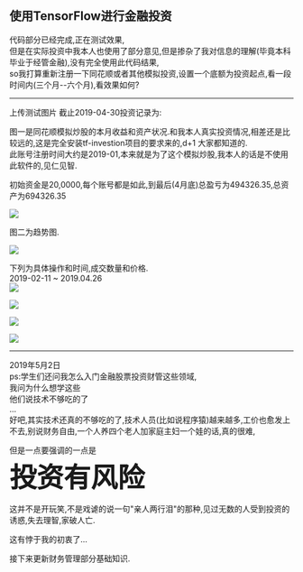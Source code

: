 ## 使用TensorFlow进行金融投资

代码部分已经完成,正在测试效果,  
但是在实际投资中我本人也使用了部分意见,但是掺杂了我对信息的理解(毕竟本科毕业于经管金融),没有完全使用此代码结果,  
so我打算重新注册一下同花顺或者其他模拟投资,设置一个底额为投资起点,看一段时间内(三个月--六个月),看效果如何?

-----
上传测试图片 截止2019-04-30投资记录为:  

图一是同花顺模拟炒股的本月收益和资产状况.和我本人真实投资情况,相差还是比较远的,这是完全安装tf-investion项目的要求来的,d+1 大家都知道的.  
此账号注册时间大约是2019-01,本来就是为了这个模拟炒股,我本人的话是不使用此软件的,见仁见智.  

初始资金是20,0000,每个账号都是如此,到最后(4月底)总盈亏为494326.35,总资产为694326.35  


![](../images/tfinvest1.png)  

图二为趋势图.  

![](../images/tfinvest2.png)  

下列为具体操作和时间,成交数量和价格.  
2019-02-11 ~ 2019.04.26  
![](../images/tfinvest3.png)  

![](../images/tfinvest4.png)    

![](../images/tfinvest5.png)  

![](../images/tfinvest6.png)  




-----
2019年5月2日  
ps:学生们还问我怎么入门金融股票投资财管这些领域,  
我问为什么想学这些  
他们说技术不够吃的了  
...  
好吧,其实技术还真的不够吃的了,技术人员(比如说程序猿)越来越多,工价也愈发上不去,别说财务自由,一个人养四个老人加家庭主妇一个娃的话,真的很难,  

但是一点要强调的一点是  
<font size=8><b>投资有风险</b></font>  

这并不是开玩笑,不是戏谑的说一句"亲人两行泪"的那种,见过无数的人受到投资的诱惑,失去理智,家破人亡.  

这有悖于我的初衷了...

接下来更新财务管理部分基础知识.
